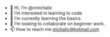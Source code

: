 - 👋 Hi, I’m @cmichalis
- 👀 I’m interested in learning to code. 
- 🌱 I’m currently learning the basics. 
- 💞️ I’m looking to collaborate on beginner work.
- 📫 How to reach me michalic@hotmail.com

<!---
cmichalis/cmichalis is a ✨ special ✨ repository because its `README.md` (this file) appears on your GitHub profile.
You can click the Preview link to take a look at your changes.
--->
